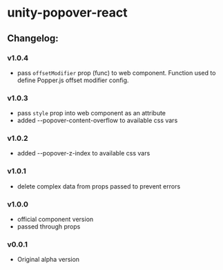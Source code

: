 # unity-popover-react

## Changelog:

### v1.0.4
- pass `offsetModifier` prop (func) to web component. Function used to define Popper.js offset modifier config.

### v1.0.3
- pass `style` prop into web component as an attribute
- added --popover-content-overflow to available css vars

### v1.0.2
- added --popover-z-index to available css vars

### v1.0.1
- delete complex data from props passed to prevent errors

### v1.0.0
- official component version
- passed through props

### v0.0.1
- Original alpha version